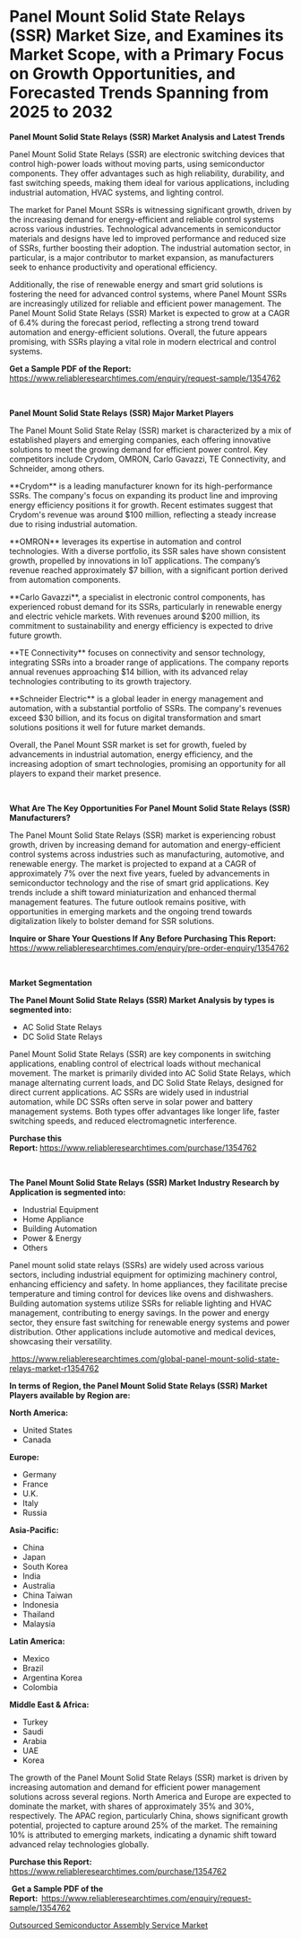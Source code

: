 <p><h1>Panel Mount Solid State Relays (SSR) Market Size, and Examines its Market Scope, with a Primary Focus on Growth Opportunities, and Forecasted Trends Spanning from 2025 to 2032</h1></p><p><strong>Panel Mount Solid State Relays (SSR) Market Analysis and Latest Trends</strong></p>
<p><p>Panel Mount Solid State Relays (SSR) are electronic switching devices that control high-power loads without moving parts, using semiconductor components. They offer advantages such as high reliability, durability, and fast switching speeds, making them ideal for various applications, including industrial automation, HVAC systems, and lighting control.</p><p>The market for Panel Mount SSRs is witnessing significant growth, driven by the increasing demand for energy-efficient and reliable control systems across various industries. Technological advancements in semiconductor materials and designs have led to improved performance and reduced size of SSRs, further boosting their adoption. The industrial automation sector, in particular, is a major contributor to market expansion, as manufacturers seek to enhance productivity and operational efficiency.</p><p>Additionally, the rise of renewable energy and smart grid solutions is fostering the need for advanced control systems, where Panel Mount SSRs are increasingly utilized for reliable and efficient power management. The Panel Mount Solid State Relays (SSR) Market is expected to grow at a CAGR of 6.4% during the forecast period, reflecting a strong trend toward automation and energy-efficient solutions. Overall, the future appears promising, with SSRs playing a vital role in modern electrical and control systems.</p></p>
<p><strong>Get a Sample PDF of the Report:&nbsp;</strong> <a href="https://www.reliableresearchtimes.com/enquiry/request-sample/1354762?utm_campaign=3315&utm_medium=2&utm_source=Github&utm_content=ia&utm_term=07042025&utm_id=panel-mount-solid-state-relays-ssr">https://www.reliableresearchtimes.com/enquiry/request-sample/1354762</a></p>
<p>&nbsp;</p>
<p><strong>Panel Mount Solid State Relays (SSR) Major Market Players</strong></p>
<p><p>The Panel Mount Solid State Relay (SSR) market is characterized by a mix of established players and emerging companies, each offering innovative solutions to meet the growing demand for efficient power control. Key competitors include Crydom, OMRON, Carlo Gavazzi, TE Connectivity, and Schneider, among others.</p><p>**Crydom** is a leading manufacturer known for its high-performance SSRs. The company's focus on expanding its product line and improving energy efficiency positions it for growth. Recent estimates suggest that Crydom's revenue was around $100 million, reflecting a steady increase due to rising industrial automation.</p><p>**OMRON** leverages its expertise in automation and control technologies. With a diverse portfolio, its SSR sales have shown consistent growth, propelled by innovations in IoT applications. The company’s revenue reached approximately $7 billion, with a significant portion derived from automation components.</p><p>**Carlo Gavazzi**, a specialist in electronic control components, has experienced robust demand for its SSRs, particularly in renewable energy and electric vehicle markets. With revenues around $200 million, its commitment to sustainability and energy efficiency is expected to drive future growth.</p><p>**TE Connectivity** focuses on connectivity and sensor technology, integrating SSRs into a broader range of applications. The company reports annual revenues approaching $14 billion, with its advanced relay technologies contributing to its growth trajectory.</p><p>**Schneider Electric** is a global leader in energy management and automation, with a substantial portfolio of SSRs. The company's revenues exceed $30 billion, and its focus on digital transformation and smart solutions positions it well for future market demands.</p><p>Overall, the Panel Mount SSR market is set for growth, fueled by advancements in industrial automation, energy efficiency, and the increasing adoption of smart technologies, promising an opportunity for all players to expand their market presence.</p></p>
<p>&nbsp;</p>
<p><strong>What Are The Key Opportunities For Panel Mount Solid State Relays (SSR) Manufacturers?</strong></p>
<p><p>The Panel Mount Solid State Relays (SSR) market is experiencing robust growth, driven by increasing demand for automation and energy-efficient control systems across industries such as manufacturing, automotive, and renewable energy. The market is projected to expand at a CAGR of approximately 7% over the next five years, fueled by advancements in semiconductor technology and the rise of smart grid applications. Key trends include a shift toward miniaturization and enhanced thermal management features. The future outlook remains positive, with opportunities in emerging markets and the ongoing trend towards digitalization likely to bolster demand for SSR solutions.</p></p>
<p><strong>Inquire or Share Your Questions If Any Before Purchasing This Report:</strong> <a href="https://www.reliableresearchtimes.com/enquiry/pre-order-enquiry/1354762?utm_campaign=3315&utm_medium=2&utm_source=Github&utm_content=ia&utm_term=07042025&utm_id=panel-mount-solid-state-relays-ssr">https://www.reliableresearchtimes.com/enquiry/pre-order-enquiry/1354762</a></p>
<p>&nbsp;</p>
<p><strong>Market Segmentation</strong></p>
<p><strong>The Panel Mount Solid State Relays (SSR) Market Analysis by types is segmented into:</strong></p>
<p><ul><li>AC Solid State Relays</li><li>DC Solid State Relays</li></ul></p>
<p><p>Panel Mount Solid State Relays (SSR) are key components in switching applications, enabling control of electrical loads without mechanical movement. The market is primarily divided into AC Solid State Relays, which manage alternating current loads, and DC Solid State Relays, designed for direct current applications. AC SSRs are widely used in industrial automation, while DC SSRs often serve in solar power and battery management systems. Both types offer advantages like longer life, faster switching speeds, and reduced electromagnetic interference.</p></p>
<p><strong>Purchase this Report:&nbsp;</strong><a href="https://www.reliableresearchtimes.com/purchase/1354762?utm_campaign=3315&utm_medium=2&utm_source=Github&utm_content=ia&utm_term=07042025&utm_id=panel-mount-solid-state-relays-ssr">https://www.reliableresearchtimes.com/purchase/1354762</a></p>
<p>&nbsp;</p>
<p><strong>The Panel Mount Solid State Relays (SSR) Market Industry Research by Application is segmented into:</strong></p>
<p><ul><li>Industrial Equipment</li><li>Home Appliance</li><li>Building Automation</li><li>Power & Energy</li><li>Others</li></ul></p>
<p><p>Panel mount solid state relays (SSRs) are widely used across various sectors, including industrial equipment for optimizing machinery control, enhancing efficiency and safety. In home appliances, they facilitate precise temperature and timing control for devices like ovens and dishwashers. Building automation systems utilize SSRs for reliable lighting and HVAC management, contributing to energy savings. In the power and energy sector, they ensure fast switching for renewable energy systems and power distribution. Other applications include automotive and medical devices, showcasing their versatility.</p></p>
<p><a href="https://www.reliableresearchtimes.com/global-panel-mount-solid-state-relays-market-r1354762?utm_campaign=3315&utm_medium=2&utm_source=Github&utm_content=ia&utm_term=07042025&utm_id=panel-mount-solid-state-relays-ssr">&nbsp;https://www.reliableresearchtimes.com/global-panel-mount-solid-state-relays-market-r1354762</a></p>
<p><strong>In terms of Region, the Panel Mount Solid State Relays (SSR) Market Players available by Region are:</strong></p>
<p>
    <p> <strong> North America: </strong>
        <ul>
            <li>United States</li>
            <li>Canada</li>
        </ul>
        </p> 
    <p> <strong> Europe: </strong>
        <ul>
            <li>Germany</li>
            <li>France</li>
            <li>U.K.</li>
            <li>Italy</li>
            <li>Russia</li>
        </ul>
        </p> 
    <p> <strong> Asia-Pacific: </strong>
        <ul>
            <li>China</li>
            <li>Japan</li>
            <li>South Korea</li>
            <li>India</li>
            <li>Australia</li>
            <li>China Taiwan</li>
            <li>Indonesia</li>
            <li>Thailand</li>
            <li>Malaysia</li>
        </ul>
        </p> 
    <p> <strong> Latin America: </strong>
        <ul>
            <li>Mexico</li>
            <li>Brazil</li>
            <li>Argentina Korea</li>
            <li>Colombia</li>
        </ul>
        </p> 
    <p> <strong> Middle East & Africa: </strong>
        <ul>
            <li>Turkey</li>
            <li>Saudi</li>
            <li>Arabia</li>
            <li>UAE</li>
            <li>Korea</li>
        </ul>
    </p>
    </p>
<p><p>The growth of the Panel Mount Solid State Relays (SSR) market is driven by increasing automation and demand for efficient power management solutions across several regions. North America and Europe are expected to dominate the market, with shares of approximately 35% and 30%, respectively. The APAC region, particularly China, shows significant growth potential, projected to capture around 25% of the market. The remaining 10% is attributed to emerging markets, indicating a dynamic shift toward advanced relay technologies globally.</p></p>
<p><strong>Purchase this Report: </strong><a href="https://www.reliableresearchtimes.com/purchase/1354762?utm_campaign=3315&utm_medium=2&utm_source=Github&utm_content=ia&utm_term=07042025&utm_id=panel-mount-solid-state-relays-ssr">https://www.reliableresearchtimes.com/purchase/1354762</a></p>
<p>&nbsp;<strong>Get a Sample PDF of the Report:&nbsp;&nbsp;</strong><a href="https://www.reliableresearchtimes.com/enquiry/request-sample/1354762?utm_campaign=3315&utm_medium=2&utm_source=Github&utm_content=ia&utm_term=07042025&utm_id=panel-mount-solid-state-relays-ssr">https://www.reliableresearchtimes.com/enquiry/request-sample/1354762</a></p>
<p><strong></strong></p>
<p><p><a href="https://github.com/kolffmaris58/Market-Research-Report-List-1/blob/main/outsourced-semiconductor-assembly-service-market.md?utm_campaign=3315&utm_medium=2&utm_source=Github&utm_content=ia&utm_term=07042025&utm_id=panel-mount-solid-state-relays-ssr">Outsourced Semiconductor Assembly Service Market</a></p></p>